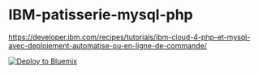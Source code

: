 # IBM-patisserie-mysql-php

https://developer.ibm.com/recipes/tutorials/ibm-cloud-4-php-et-mysql-avec-deploiement-automatise-ou-en-ligne-de-commande/

[![Deploy to Bluemix](https://bluemix.net/deploy/button.png)](https://bluemix.net/deploy?repository=https://github.com/cherryclass/IBM-patisserie-mysql-php&branch=master)
